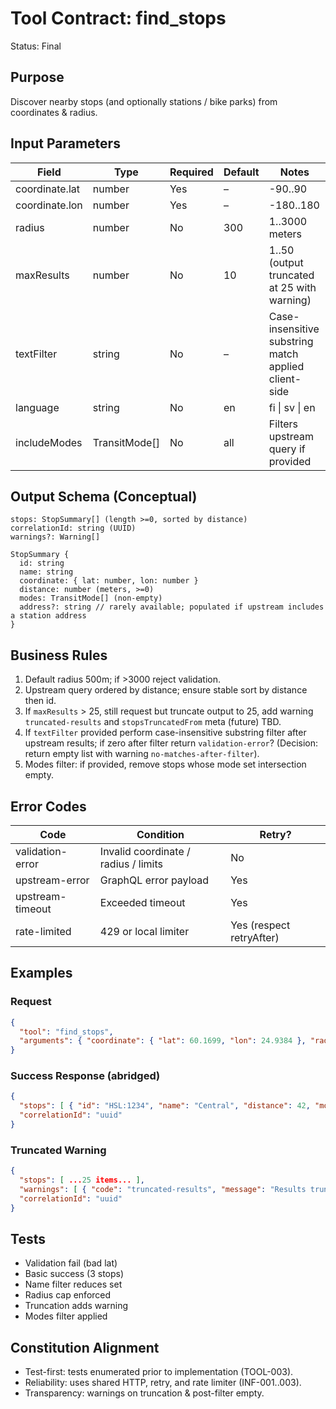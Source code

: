 # Tool Contract: find_stops

Status: Final

## Purpose

Discover nearby stops (and optionally stations / bike parks) from coordinates & radius.

## Input Parameters

| Field | Type | Required | Default | Notes |
|-------|------|----------|---------|-------|
| coordinate.lat | number | Yes | – | -90..90 |
| coordinate.lon | number | Yes | – | -180..180 |
| radius | number | No | 300 | 1..3000 meters |
| maxResults | number | No | 10 | 1..50 (output truncated at 25 with warning) |
| textFilter | string | No | – | Case-insensitive substring match applied client-side |
| language | string | No | en | fi \| sv \| en |
| includeModes | TransitMode[] | No | all | Filters upstream query if provided |

## Output Schema (Conceptual)

```text
stops: StopSummary[] (length >=0, sorted by distance)
correlationId: string (UUID)
warnings?: Warning[]

StopSummary {
  id: string
  name: string
  coordinate: { lat: number, lon: number }
  distance: number (meters, >=0)
  modes: TransitMode[] (non-empty)
  address?: string // rarely available; populated if upstream includes a station address
}
```

## Business Rules

1. Default radius 500m; if >3000 reject validation.
2. Upstream query ordered by distance; ensure stable sort by distance then id.
3. If `maxResults` > 25, still request but truncate output to 25, add warning `truncated-results` and `stopsTruncatedFrom` meta (future) TBD.
4. If `textFilter` provided perform case-insensitive substring filter after upstream results; if zero after filter return `validation-error`? (Decision: return empty list with warning `no-matches-after-filter`).
5. Modes filter: if provided, remove stops whose mode set intersection empty.

## Error Codes

| Code | Condition | Retry? |
|------|-----------|--------|
| validation-error | Invalid coordinate / radius / limits | No |
| upstream-error | GraphQL error payload | Yes |
| upstream-timeout | Exceeded timeout | Yes |
| rate-limited | 429 or local limiter | Yes (respect retryAfter) |

## Examples

### Request

```json
{
  "tool": "find_stops",
  "arguments": { "coordinate": { "lat": 60.1699, "lon": 24.9384 }, "radius": 500, "maxResults": 5 }
}
```

### Success Response (abridged)

```json
{
  "stops": [ { "id": "HSL:1234", "name": "Central", "distance": 42, "modes": ["TRAM"] } ],
  "correlationId": "uuid"
}
```

### Truncated Warning

```json
{
  "stops": [ ...25 items... ],
  "warnings": [ { "code": "truncated-results", "message": "Results truncated to 25" } ],
  "correlationId": "uuid"
}
```

## Tests

* Validation fail (bad lat)
* Basic success (3 stops)
* Name filter reduces set
* Radius cap enforced
* Truncation adds warning
* Modes filter applied

## Constitution Alignment

* Test-first: tests enumerated prior to implementation (TOOL-003).
* Reliability: uses shared HTTP, retry, and rate limiter (INF-001..003).
* Transparency: warnings on truncation & post-filter empty.

